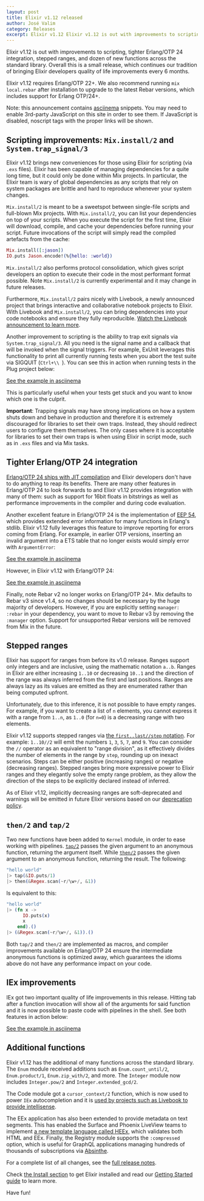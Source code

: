 ```yaml
---
layout: post
title: Elixir v1.12 released
author: José Valim
category: Releases
excerpt: Elixir v1.12 Elixir v1.12 is out with improvements to scripting, tighter Erlang/OTP 24 integration, stepped ranges, and dozen of new functions across the standard library
---
```


Elixir v1.12 is out with improvements to scripting, tighter Erlang/OTP 24 integration, stepped ranges, and dozen of new functions across the standard library. Overall this is a small release, which continues our tradition of bringing Elixir developers quality of life improvements every 6 months.

Elixir v1.12 requires Erlang/OTP 22+. We also recommend running `mix local.rebar` after installation to upgrade to the latest Rebar versions, which includes support for Erlang OTP/24+.

Note: this announcement contains [asciinema](https://asciinema.org) snippets. You may need to enable 3rd-party JavaScript on this site in order to see them. If JavaScript is disabled, noscript tags with the proper links will be shown.

## Scripting improvements: `Mix.install/2` and `System.trap_signal/3`

Elixir v1.12 brings new conveniences for those using Elixir for scripting (via `.exs` files). Elixir has been capable of managing dependencies for a quite long time, but it could only be done within Mix projects. In particular, the Elixir team is wary of global dependencies as any scripts that rely on system packages are brittle and hard to reproduce whenever your system changes.

`Mix.install/2` is meant to be a sweetspot between single-file scripts and full-blown Mix projects. With `Mix.install/2`, you can list your dependencies on top of your scripts. When you execute the script for the first time, Elixir will download, compile, and cache your dependencies before running your script. Future invocations of the script will simply read the compiled artefacts from the cache:

```elixir
Mix.install([:jason])
IO.puts Jason.encode!(%{hello: :world})
```

`Mix.install/2` also performs protocol consolidation, which gives script developers an option to execute their code in the most performant format possible. Note `Mix.install/2` is currently experimental and it may change in future releases.

Furthermore, `Mix.install/2` pairs nicely with Livebook, a newly announced project that brings interactive and collaborative notebook projects to Elixir. With Livebook and `Mix.install/2`, you can bring dependencies into your code notebooks and ensure they fully reproducible. [Watch the Livebook announcement to learn more](https://www.youtube.com/watch?v=RKvqc-UEe34).

Another improvement to scripting is the ability to trap exit signals via `System.trap_signal/3`. All you need is the signal name and a callback that will be invoked when the signal triggers. For example, ExUnit leverages this functionality to print all currently running tests when you abort the test suite via SIGQUIT (`Ctrl+\\ `). You can see this in action when running tests in the Plug project below:

<script type="text/javascript" src="https://asciinema.org/a/qPOJ9Vd8DiEXttEv7olNJPUR0.js" data-rows="20" id="asciicast-qPOJ9Vd8DiEXttEv7olNJPUR0" async></script><noscript><p><a href="https://asciinema.org/a/qPOJ9Vd8DiEXttEv7olNJPUR0">See the example in asciinema</a></p></noscript>

This is particularly useful when your tests get stuck and you want to know which one is the culprit.

**Important**: Trapping signals may have strong implications on how a system shuts down and behave in production and therefore it is extremely discouraged for libraries to set their own traps. Instead, they should redirect users to configure them themselves. The only cases where it is acceptable for libraries to set their own traps is when using Elixir in script mode, such as in `.exs` files and via Mix tasks.

## Tighter Erlang/OTP 24 integration

[Erlang/OTP 24 ships with JIT compilation](https://blog.erlang.org/My-OTP-24-Highlights/) and Elixir developers don't have to do anything to reap its benefits. There are many other features in Erlang/OTP 24 to look forwards to and Elixir v1.12 provides integration with many of them: such as support for 16bit floats in bitstrings as well as performance improvements in the compiler and during code evaluation.

Another excellent feature in Erlang/OTP 24 is the implementation of [EEP 54](http://erlang.org/eeps/eep-0054.html), which provides extended error information for many functions in Erlang's stdlib. Elixir v1.12 fully leverages this feature to improve reporting for errors coming from Erlang. For example, in earlier OTP versions, inserting an invalid argument into a ETS table that no longer exists would simply error with `ArgumentError`:

<script type="text/javascript" src="https://asciinema.org/a/1s79Cwf2JvSLYihAahIobVyBm.js" data-rows="20" id="asciicast-1s79Cwf2JvSLYihAahIobVyBm" async></script><noscript><p><a href="https://asciinema.org/a/1s79Cwf2JvSLYihAahIobVyBm">See the example in asciinema</a></p></noscript>

However, in Elixir v1.12 with Erlang/OTP 24:

<script type="text/javascript" src="https://asciinema.org/a/4l1ORaVDVdHB7Gi5DccIYFgSL.js" data-rows="20" id="asciicast-4l1ORaVDVdHB7Gi5DccIYFgSL" async></script><noscript><p><a href="https://asciinema.org/a/4l1ORaVDVdHB7Gi5DccIYFgSL">See the example in asciinema</a></p></noscript>

Finally, note Rebar v2 no longer works on Erlang/OTP 24+. Mix defaults to Rebar v3 since v1.4, so no changes should be necessary by the huge majority of developers. However, if you are explicitly setting `manager: :rebar` in your dependency, you want to move to Rebar v3 by removing the `:manager` option. Support for unsupported Rebar versions will be removed from Mix in the future.

## Stepped ranges

Elixir has support for ranges from before its v1.0 release. Ranges support only integers and are inclusive, using the mathematic notation `a..b`. Ranges in Elixir are either increasing `1..10` or decreasing `10..1` and the direction of the range was always inferred from the first and last positions. Ranges are always lazy as its values are emitted as they are enumerated rather than being computed upfront.

Unfortunately, due to this inference, it is not possible to have empty ranges. For example, if you want to create a list of `n` elements, you cannot express it with a range from `1..n`, as `1..0` (for `n=0`) is a decreasing range with two elements.

Elixir v1.12 supports stepped ranges via [the `first..last//step` notation](https://hexdocs.pm/elixir/1.12/Kernel.html#..///3). For example: `1..10//2` will emit the numbers `1`, `3`, `5`, `7`, and `9`. You can consider the `//` operator as an equivalent to "range division", as it effectively divides the number of elements in the range by `step`, rounding up on inexact scenarios. Steps can be either positive (increasing ranges) or negative (decreasing ranges). Stepped ranges bring more expressive power to Elixir ranges and they elegantly solve the empty range problem, as they allow the direction of the steps to be explicitly declared instead of inferred.

As of Elixir v1.12, implicitly decreasing ranges are soft-deprecated and warnings will be emitted in future Elixir versions based on our [deprecation policy](https://hexdocs.pm/elixir/compatibility-and-deprecations.html#deprecations).

## `then/2` and `tap/2`

Two new functions have been added to `Kernel` module, in order to ease working with pipelines. [`tap/2`](https://hexdocs.pm/elixir/1.12/Kernel.html#tap/2) passes the given argument to an anonymous function, returning the argument itself. While [`then/2`](https://hexdocs.pm/elixir/1.12/Kernel.html#then/2) passes the given argument to an anonymous function, returning the result. The following:

```elixir
"hello world"
|> tap(&IO.puts/1)
|> then(&Regex.scan(~r/\w+/, &1))
```

Is equivalent to this:

```elixir
"hello world"
|> (fn x ->
      IO.puts(x)
      x
    end).()
|> (&Regex.scan(~r/\w+/, &1)).()
```

Both `tap/2` and `then/2` are implemented as macros, and compiler improvements available on Erlang/OTP 24 ensure the intermediate anonymous functions is optimized away, which guarantees the idioms above do not have any performance impact on your code.

## IEx improvements

IEx got two important quality of life improvements in this release. Hitting tab after a function invocation will show all of the arguments for said function and it is now possible to paste code with pipelines in the shell. See both features in action below:

<script type="text/javascript" src="https://asciinema.org/a/IMSAZUqLFlmGRsPk4gKuJ3tN0.js" data-rows="20" id="asciicast-IMSAZUqLFlmGRsPk4gKuJ3tN0" async></script><noscript><p><a href="https://asciinema.org/a/IMSAZUqLFlmGRsPk4gKuJ3tN0">See the example in asciinema</a></p></noscript>

## Additional functions

Elixir v1.12 has the additional of many functions across the standard library. The `Enum` module received additions such as `Enum.count_until/2`, `Enum.product/1`, `Enum.zip_with/2`, and more. The `Integer` module now includes `Integer.pow/2` and `Integer.extended_gcd/2`.

The Code module got a `cursor_context/2` function, which is now used to power `IEx` autocompletion and it is [used by projects such as Livebook to provide intellisense](https://user-images.githubusercontent.com/17034772/115117125-533b2900-9f9d-11eb-94a9-a2cf2ccb7388.mp4).

The EEx application has also been extended to provide metadata on text segments. This has enabled the Surface and Phoenix LiveView teams to implement [a new template language called HEEx](https://github.com/phoenixframework/phoenix_live_view/pull/1440), which validates both HTML and EEx. Finally, the Registry module supports the `:compressed` option, which is useful for GraphQL applications managing hundreds of thousands of subscriptions via [Absinthe](http://absinthe-graphql.org/).

For a complete list of all changes, see the [full release notes](https://github.com/elixir-lang/elixir/releases/tag/v1.12.0).

Check [the Install section](/install.html) to get Elixir installed and read our [Getting Started guide](http://elixir-lang.org/getting-started/introduction.html) to learn more.

Have fun!
